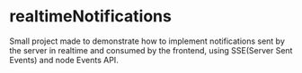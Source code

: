# realtimeNotifications
Small project made to demonstrate how to implement notifications sent by the server in realtime and consumed by the frontend, using SSE(Server Sent Events) and node Events API.
